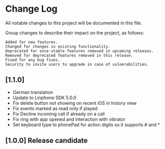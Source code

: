 # Change Log
All notable changes to this project will be documented in this file.

Group changes to describe their impact on the project, as follows:

    Added for new features.
    Changed for changes in existing functionality.
    Deprecated for once-stable features removed in upcoming releases.
    Removed for deprecated features removed in this release.
    Fixed for any bug fixes.
    Security to invite users to upgrade in case of vulnerabilities.

## [1.1.0] 
- German translation
- Update to Linphone SDK 5.0.0
- Fix delete button not showing on recent iOS in history view
- Fix events marked as read only if played
- Fix Decline incoming call if already on a call
- Fix ring with app opened and interaction with vibrator
- Set keyboard type to phonePad for action digits so it supports # and *

## [1.0.0] Release candidate
